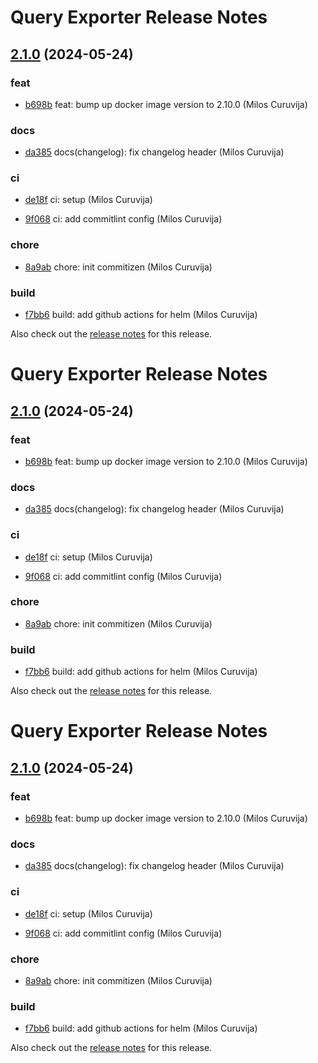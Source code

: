# Query Exporter Release Notes

## [2.1.0](https://github.com/curuvija/query-exporter/releases/2.1.0) (2024-05-24)

### feat

* [b698b](https://github.com/curuvija/query-exporter/commit/b698bcec70ac54dbf9cf6e9ec13f8f569abae3d2) feat: bump up docker image version to 2.10.0 (Milos Curuvija)

### docs

* [da385](https://github.com/curuvija/query-exporter/commit/da3857452fc92e79ae3191ff7b32cd4aa1ab5ee4) docs(changelog): fix changelog header (Milos Curuvija)

### ci

* [de18f](https://github.com/curuvija/query-exporter/commit/de18f0678d3578f7f28130890c4ca92d930a01ed) ci: setup (Milos Curuvija)

* [9f068](https://github.com/curuvija/query-exporter/commit/9f068d756db39a8f4851a12b5e1dffc4ccd48d01) ci: add commitlint config (Milos Curuvija)

### chore

* [8a9ab](https://github.com/curuvija/query-exporter/commit/8a9abd746d7b3d1ddd485b40a531a640bb530520) chore: init commitizen (Milos Curuvija)

### build

* [f7bb6](https://github.com/curuvija/query-exporter/commit/f7bb694e47de51598ced95e9e27f6f42a2a7e151) build: add github actions for helm (Milos Curuvija)


Also check out the [release notes](https://github.com/curuvija/query-exporter/blob/master/RELEASE_NOTES.md#) for this release.
# Query Exporter Release Notes

## [2.1.0](https://github.com/curuvija/query-exporter/releases/2.1.0) (2024-05-24)

### feat

* [b698b](https://github.com/curuvija/query-exporter/commit/b698bcec70ac54dbf9cf6e9ec13f8f569abae3d2) feat: bump up docker image version to 2.10.0 (Milos Curuvija)

### docs

* [da385](https://github.com/curuvija/query-exporter/commit/da3857452fc92e79ae3191ff7b32cd4aa1ab5ee4) docs(changelog): fix changelog header (Milos Curuvija)

### ci

* [de18f](https://github.com/curuvija/query-exporter/commit/de18f0678d3578f7f28130890c4ca92d930a01ed) ci: setup (Milos Curuvija)

* [9f068](https://github.com/curuvija/query-exporter/commit/9f068d756db39a8f4851a12b5e1dffc4ccd48d01) ci: add commitlint config (Milos Curuvija)

### chore

* [8a9ab](https://github.com/curuvija/query-exporter/commit/8a9abd746d7b3d1ddd485b40a531a640bb530520) chore: init commitizen (Milos Curuvija)

### build

* [f7bb6](https://github.com/curuvija/query-exporter/commit/f7bb694e47de51598ced95e9e27f6f42a2a7e151) build: add github actions for helm (Milos Curuvija)


Also check out the [release notes](https://github.com/curuvija/query-exporter/blob/master/RELEASE_NOTES.md#) for this release.

# Query Exporter Release Notes

## [2.1.0](https://github.com/curuvija/query-exporter/releases/2.1.0) (2024-05-24)

### feat

* [b698b](https://github.com/curuvija/query-exporter/commit/b698bcec70ac54dbf9cf6e9ec13f8f569abae3d2) feat: bump up docker image version to 2.10.0 (Milos Curuvija)

### docs

* [da385](https://github.com/curuvija/query-exporter/commit/da3857452fc92e79ae3191ff7b32cd4aa1ab5ee4) docs(changelog): fix changelog header (Milos Curuvija)

### ci

* [de18f](https://github.com/curuvija/query-exporter/commit/de18f0678d3578f7f28130890c4ca92d930a01ed) ci: setup (Milos Curuvija)

* [9f068](https://github.com/curuvija/query-exporter/commit/9f068d756db39a8f4851a12b5e1dffc4ccd48d01) ci: add commitlint config (Milos Curuvija)

### chore

* [8a9ab](https://github.com/curuvija/query-exporter/commit/8a9abd746d7b3d1ddd485b40a531a640bb530520) chore: init commitizen (Milos Curuvija)

### build

* [f7bb6](https://github.com/curuvija/query-exporter/commit/f7bb694e47de51598ced95e9e27f6f42a2a7e151) build: add github actions for helm (Milos Curuvija)


Also check out the [release notes](https://github.com/curuvija/query-exporter/blob/master/RELEASE_NOTES.md#) for this release.
